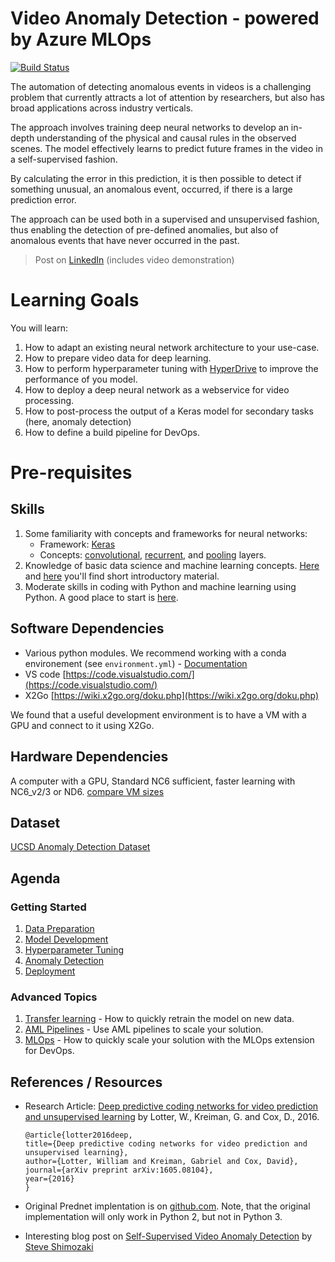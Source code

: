 # Video Anomaly Detection - powered by Azure MLOps
[![Build Status](https://dev.azure.com/aidemos/MLOps/_apis/build/status/Microsoft.MLOps_VideoAnomalyDetection?branchName=master)](https://dev.azure.com/aidemos/MLOps/_build/latest?definitionId=88?branchName=master)

The automation of detecting anomalous events in videos is a challenging problem that currently attracts a lot of attention by researchers, but also has broad applications across industry verticals.  

The approach involves training deep neural networks to develop an in-depth understanding of the physical and causal rules in the observed scenes. The model effectively learns to predict future frames in the video in a self-supervised fashion. 

By calculating the error in this prediction, it is then possible to detect if something unusual, an anomalous event, occurred, if there is a large prediction error.  

The approach can be used both in a supervised and unsupervised fashion, thus enabling the detection of pre-defined anomalies, but also of anomalous events that have never occurred in the past. 

> Post on [LinkedIn](https://www.linkedin.com/feed/update/urn:li:activity:6512538611181846528) (includes video demonstration)

# Learning Goals

You will learn:
1. How to adapt an existing neural network architecture to your use-case.
1. How to prepare video data for deep learning. 
1. How to perform hyperparameter tuning with [HyperDrive](https://azure.microsoft.com/en-us/blog/experimentation-using-azure-machine-learning/) to improve the performance of you model.
1. How to deploy a deep neural network as a webservice for video processing. 
1. How to post-process the output of a Keras model for secondary tasks (here, anomaly detection)
2. How to define a build pipeline for DevOps.


# Pre-requisites

## Skills

1. Some familiarity with concepts and frameworks for neural networks:
	- Framework: [Keras](https://keras.io/)
	- Concepts: [convolutional](https://keras.io/layers/convolutional/), [recurrent](https://keras.io/layers/recurrent/), and [pooling](https://keras.io/layers/pooling/) layers.
2. Knowledge of basic data science and machine learning concepts. [Here](https://www.youtube.com/watch?v=gNV9EqwXCpw) and [here](https://www.youtube.com/watch?v=GBDSBInvz08) you'll find short introductory material.
3. Moderate skills in coding with Python and machine learning using Python. A good place to start is [here](https://www.youtube.com/watch?v=-Rf4fZDQ0yw&list=PLjgj6kdf_snaw8QnlhK5f3DzFDFKDU5f4).

## Software Dependencies

- Various python modules. We recommend working with a conda environement (see `environment.yml`) - [Documentation](https://conda.io/projects/conda/en/latest/user-guide/tasks/manage-environments.html)
- VS code [https://code.visualstudio.com/](https://code.visualstudio.com/)
- X2Go [https://wiki.x2go.org/doku.php](https://wiki.x2go.org/doku.php)

We found that a useful development environment is to have a VM with a GPU and connect to it using X2Go.

## Hardware Dependencies

A computer with a GPU, Standard NC6 sufficient, faster learning with NC6_v2/3 or ND6. [compare VM sizes](https://docs.microsoft.com/en-us/azure/virtual-machines/windows/sizes-gpu)

## Dataset

[UCSD Anomaly Detection Dataset](http://www.svcl.ucsd.edu/projects/anomaly/dataset.htm)

## Agenda

### Getting Started

1. [Data Preparation](./docs/data_prep_w_pillow.md)
2. [Model Development](./docs/model_development.md)
3. [Hyperparameter Tuning](./docs/hyperparameter_tuning.md)
4. [Anomaly Detection](./docs/anomaly_detection.md)
5. [Deployment](./docs/deployment.md)

### Advanced Topics

1. [Transfer learning](./docs/transfer_learning.md) - How to quickly retrain the model on new data.
2. [AML Pipelines](./docs/aml_pipelines.md) - Use AML pipelines to scale your solution.
3. [MLOps](./docs/mlops.md) - How to quickly scale your solution with the MLOps extension for DevOps.

## References / Resources

- Research Article: [Deep predictive coding networks for video prediction and unsupervised learning](https://arxiv.org/abs/1605.08104) by Lotter, W., Kreiman, G. and Cox, D., 2016.

	```
	@article{lotter2016deep,
	title={Deep predictive coding networks for video prediction and unsupervised learning},
	author={Lotter, William and Kreiman, Gabriel and Cox, David},
	journal={arXiv preprint arXiv:1605.08104},
	year={2016}
	}
	```
- Original Prednet implentation is on [github.com](https://coxlab.github.io/prednet/). Note, that the original implementation will only work in Python 2, but not in Python 3.

- Interesting blog post on [Self-Supervised Video Anomaly Detection](https://launchpad.ai/blog/video-anomaly-detection) by [Steve Shimozaki](https://launchpad.ai/blog?author=590f381c3e00bed4273e304b) 
